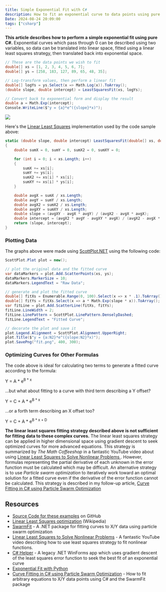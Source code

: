 ```yaml
---
title: Simple Exponential Fit with C#
description: How to fit an exponential curve to data points using pure csharp
Date: 2024-08-24 20:09:00
tags: ["csharp"]
---
```


**This article describes how to perform a simple exponential fit using pure C#.** Exponential curves which pass through 0 can be described using two variables, so data can be translated into linear space, fitted using a linear least squares strategy, then translated back into exponential space. 


```cs
// These are the data points we wish to fit
double[] xs = [1, 2, 3, 4, 5, 6, 7];
double[] ys = [258, 183, 127, 89, 65, 48, 35];

// Log-transform values, then perform a linear fit
double[] logYs = ys.Select(x => Math.Log(x)).ToArray();
(double slope, double intercept) = LeastSquaresFit(xs, logYs);

// Convert back to exponential form and display the result
double a = Math.Exp(intercept);
Console.WriteLine($"y = {a}*e^({slope}*x)");
```

![](https://swharden.com/static/2024/08/24/fit.png)

Here's the [Linear Least Squares](https://en.wikipedia.org/wiki/Linear_least_squares) implementation used by the code sample above:

```cs
static (double slope, double intercept) LeastSquaresFit(double[] xs, double[] ys)
{
    double sumX = 0, sumY = 0, sumX2 = 0, sumXY = 0;

    for (int i = 0; i < xs.Length; i++)
    {
        sumX += xs[i];
        sumY += ys[i];
        sumX2 += xs[i] * xs[i];
        sumXY += xs[i] * ys[i];
    }

    double avgX = sumX / xs.Length;
    double avgY = sumY / xs.Length;
    double avgX2 = sumX2 / xs.Length;
    double avgXY = sumXY / xs.Length;
    double slope = (avgXY - avgX * avgY) / (avgX2 - avgX * avgX);
    double intercept = (avgX2 * avgY - avgXY * avgX) / (avgX2 - avgX * avgX);
    return (slope, intercept);
}
```

### Plotting Data

The graphs above were made using [ScottPlot.NET](https://ScottPlot.net) using the following code:

```cs
ScottPlot.Plot plot = new();

// plot the original data and the fitted curve
var dataMarkers = plot.Add.ScatterPoints(xs, ys);
dataMarkers.MarkerSize = 10;
dataMarkers.LegendText = "Raw Data";

// generate and plot the fitted curve
double[] fitXs = Enumerable.Range(0, 100).Select(x => x * .1).ToArray();
double[] fitYs = fitXs.Select(x => a * Math.Exp(slope * x)).ToArray();
var fitLine = plot.Add.ScatterLine(fitXs, fitYs);
fitLine.LineWidth = 2;
fitLine.LinePattern = ScottPlot.LinePattern.DenselyDashed;
fitLine.LegendText = "Fitted Curve";

// decorate the plot and save it
plot.Legend.Alignment = ScottPlot.Alignment.UpperRight;
plot.Title($"y = {a:N2}*e^({slope:N2}*x)");
plot.SavePng("fit.png", 400, 300);
```

### Optimizing Curves for Other Formulas

The code above is ideal for calculating two terms to generate a fitted curve according to the formula:

<div class='text-center fs-5 my-3 fw-light'>
Y = A * e<sup>B * x</sup>
</div>

...but what about fitting to a curve with third term describing a Y offset?

<div class='text-center fs-5 my-3 fw-light'>
Y = C + A * e<sup>B * x</sup>
</div>

...or a forth term describing an X offset too?

<div class='text-center fs-5 my-3 fw-light'>
Y = C + A * e<sup>B * x + D</sup>
</div>

**The linear least squares fitting strategy described above is not sufficient for fitting data to these complex curves.** The linear least squares strategy can be applied in higher dimensional space using gradient descent to seek optimized curves for more advanced equations. This strategy is summarized by _The Math Coffeeshop_ in a fantastic YouTube video about using [Linear Least Squares to Solve Nonlinear Problems
](https://www.youtube.com/watch?v=jezAWd6GFRg). However, formulas representing the partial derivative of each unknown in the error function must be calculated which may be difficult. An alternative strategy is to use _Particle swarm optimization_ to iteratively work toward an optimal solution for a fitted curve even if the derivative of the error function cannot be calculated. This strategy is described in my follow-up article, [Curve Fitting in C# using Particle Swarm Optimization](https://swharden.com/blog/2024-09-14-swarmfit/)

## Resources
* [Source Code for these examples](https://github.com/swharden/Exponential-Fit-CSharp) on GitHub
* [Linear Least Squares optimization](https://en.wikipedia.org/wiki/Linear_least_squares) (Wikipedia)
* [SwarmFit](https://github.com/swharden/SwarmFit) - A .NET package for fitting curves to X/Y data using particle swarm optimization
* [Linear Least Squares to Solve Nonlinear Problems](https://www.youtube.com/watch?v=jezAWd6GFRg) - A fantastic YouTube video describing how to use least squares strategy to fit nonlinear functions.
* [C# Helper](http://www.csharphelper.com/howtos/howto_exponential_curve_fit.html) - A legacy .NET WinForms app which uses gradient descent of the least squares error function to seek the best fit of an exponential curve
* [Exponential Fit with Python](https://swharden.com/blog/2020-09-24-python-exponential-fit/)
* [Curve Fitting in C# using Particle Swarm Optimization](https://swharden.com/blog/2024-09-14-swarmfit/) - How to fit arbitrary equations to X/Y data points using C# and the SwarmFit package